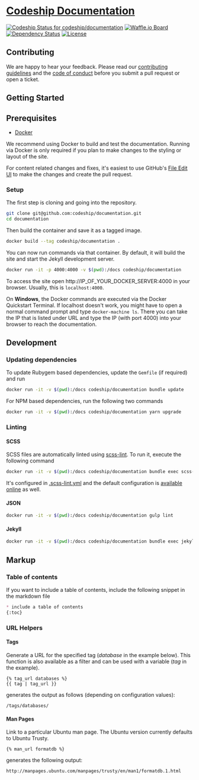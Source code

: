 # [Codeship Documentation](https://codeship.com/documentation/)

[![Codeship Status for codeship/documentation](https://codeship.com/projects/0bdb0440-3af5-0133-00ea-0ebda3a33bf6/status?branch=master)](https://codeship.com/projects/102044)
[![Waffle.io Board](https://badge.waffle.io/codeship/documentation.svg?label=ready&title=Ready)](http://waffle.io/codeship/documentation)
[![Dependency Status](https://gemnasium.com/codeship/documentation.svg)](https://gemnasium.com/codeship/documentation)
[![License](http://img.shields.io/:license-mit-blue.svg)](https://github.com/codeship/documentation/blob/master/LICENSE.md)

## Contributing

We are happy to hear your feedback. Please read our [contributing guidelines](CONTRIBUTING.md) and the [code of conduct](CODE_OF_CONDUCT.md) before you submit a pull request or open a ticket.

## Getting Started

## Prerequisites

* [Docker](https://docs.docker.com/engine/installation/)

We recommend using Docker to build and test the documentation. Running via Docker is only required if you plan to make changes to the styling or layout of the site.

For content related changes and fixes, it's easiest to use GitHub's [File Edit UI](https://help.github.com/articles/editing-files-in-another-user-s-repository/) to make the changes and create the pull request.

### Setup

The first step is cloning and going into the repository.

```bash
git clone git@github.com:codeship/documentation.git
cd documentation
```

Then build the container and save it as a tagged image.

```bash
docker build --tag codeship/documentation .
```

You can now run commands via that container. By default, it will build the site and start the Jekyll development server.

```bash
docker run -it -p 4000:4000 -v $(pwd):/docs codeship/documentation
```

To access the site open http://IP_OF_YOUR_DOCKER_SERVER:4000 in your browser. Usually, this is `localhost:4000`.

On **Windows**, the Docker commands are executed via the Docker Quickstart Terminal. If localhost doesn't work, you might have to open a normal command prompt and type `docker-machine ls`. There you can take the IP that is listed under URL and type the IP (with port 4000) into your browser to reach the documentation.

## Development

### Updating dependencies

To update Rubygem based dependencies, update the `Gemfile` (if required) and run

```bash
docker run -it -v $(pwd):/docs codeship/documentation bundle update
```

For NPM based dependencies, run the following two commands

```bash
docker run -it -v $(pwd):/docs codeship/documentation yarn upgrade
```

### Linting

#### SCSS

SCSS files are automatically linted using [scss-lint](https://github.com/causes/scss-lint). To run it, execute the following command

```bash
docker run -it -v $(pwd):/docs codeship/documentation bundle exec scss-lint
```

It's configured in [.scss-lint.yml](.scss-lint.yml) and the default configuration is [available online](https://github.com/causes/scss-lint/blob/master/config/default.yml) as well.

#### JSON

```bash
docker run -it -v $(pwd):/docs codeship/documentation gulp lint
```

#### Jekyll

```bash
docker run -it -v $(pwd):/docs codeship/documentation bundle exec jekyll doctor
```

## Markup

### Table of contents

If you want to include a table of contents, include the following snippet in the markdown file

```md
* include a table of contents
{:toc}
```

### URL Helpers
#### Tags

Generate a URL for the specified tag (_database_ in the example below). This function is also available as a filter and can be used with a variable (_tag_ in the example).

```
{% tag_url databases %}
{{ tag | tag_url }}
```

generates the output as follows (depending on configuration values):

```
/tags/databases/
```

#### Man Pages

Link to a particular Ubuntu man page. The Ubuntu version currently defaults to Ubuntu Trusty.

```
{% man_url formatdb %}
```

generates the following output:

```
http://manpages.ubuntu.com/manpages/trusty/en/man1/formatdb.1.html
```

